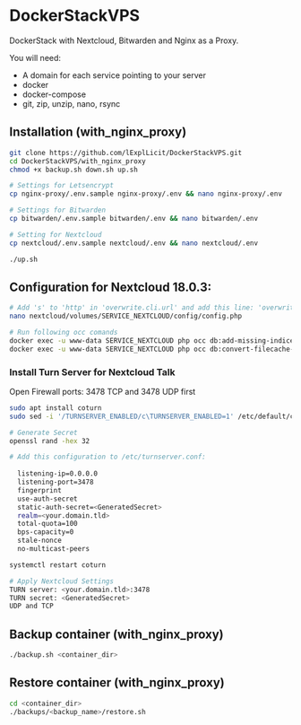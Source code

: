 # DockerStackVPS
DockerStack with Nextcloud, Bitwarden and Nginx as a Proxy.

You will need:

* A domain for each service pointing to your server
* docker
* docker-compose
* git, zip, unzip, nano, rsync

## Installation (with_nginx_proxy)

```bash
git clone https://github.com/lExplLicit/DockerStackVPS.git
cd DockerStackVPS/with_nginx_proxy
chmod +x backup.sh down.sh up.sh

# Settings for Letsencrypt
cp nginx-proxy/.env.sample nginx-proxy/.env && nano nginx-proxy/.env

# Settings for Bitwarden
cp bitwarden/.env.sample bitwarden/.env && nano bitwarden/.env

# Setting for Nextcloud
cp nextcloud/.env.sample nextcloud/.env && nano nextcloud/.env

./up.sh
```

## Configuration for Nextcloud 18.0.3:
```bash
# Add 's' to 'http' in 'overwrite.cli.url' and add this line: 'overwriteprotocol' => 'https'
nano nextcloud/volumes/SERVICE_NEXTCLOUD/config/config.php

# Run following occ comands
docker exec -u www-data SERVICE_NEXTCLOUD php occ db:add-missing-indices
docker exec -u www-data SERVICE_NEXTCLOUD php occ db:convert-filecache-bigint
```

### Install Turn Server for Nextcloud Talk
Open Firewall ports: 3478 TCP and 3478 UDP first
```bash
sudo apt install coturn
sudo sed -i '/TURNSERVER_ENABLED/c\TURNSERVER_ENABLED=1' /etc/default/coturn

# Generate Secret
openssl rand -hex 32

# Add this configuration to /etc/turnserver.conf:
  
  listening-ip=0.0.0.0
  listening-port=3478
  fingerprint
  use-auth-secret
  static-auth-secret=<GeneratedSecret>
  realm=<your.domain.tld>
  total-quota=100
  bps-capacity=0
  stale-nonce
  no-multicast-peers

systemctl restart coturn

# Apply Nextcloud Settings
TURN server: <your.domain.tld>:3478
TURN secret: <GeneratedSecret>
UDP and TCP
```

## Backup container (with_nginx_proxy)

```bash
./backup.sh <container_dir>
```

## Restore container (with_nginx_proxy)

```bash
cd <container_dir>
./backups/<backup_name>/restore.sh
```
